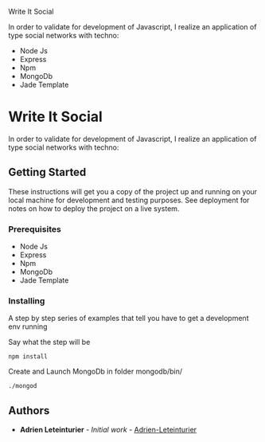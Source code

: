 Write It Social 

In order to validate for development of Javascript, I realize an application of type social networks with techno:
 
- Node Js
- Express
- Npm
- MongoDb
- Jade Template


# Write It Social

In order to validate for development of Javascript, I realize an application of type social networks with techno:

## Getting Started

These instructions will get you a copy of the project up and running on your local machine for development and testing purposes. See deployment for notes on how to deploy the project on a live system.

### Prerequisites

- Node Js
- Express
- Npm
- MongoDb
- Jade Template

### Installing

A step by step series of examples that tell you have to get a development env running

Say what the step will be

```
npm install 
```
Create and Launch MongoDb in folder mongodb/bin/

```
./mongod
```

## Authors

* **Adrien Leteinturier** - *Initial work* - [Adrien-Leteinturier](https://github.com/Adrien-Leteinturier/)


